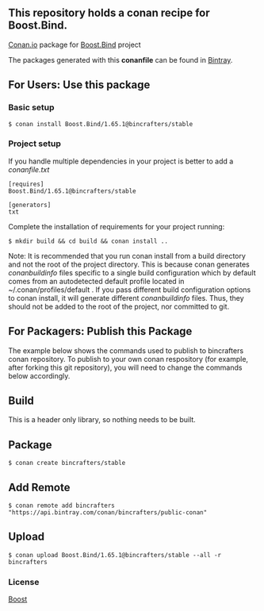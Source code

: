 ## This repository holds a conan recipe for Boost.Bind.

[Conan.io](https://conan.io) package for [Boost.Bind](https://github.com/Boostorg/Bind) project

The packages generated with this **conanfile** can be found in [Bintray](https://bintray.com/bincrafters/public-conan/Boost.Bind%3Abincrafters).

## For Users: Use this package

### Basic setup

    $ conan install Boost.Bind/1.65.1@bincrafters/stable

### Project setup

If you handle multiple dependencies in your project is better to add a *conanfile.txt*

    [requires]
    Boost.Bind/1.65.1@bincrafters/stable

    [generators]
    txt

Complete the installation of requirements for your project running:

    $ mkdir build && cd build && conan install ..
	
Note: It is recommended that you run conan install from a build directory and not the root of the project directory.  This is because conan generates *conanbuildinfo* files specific to a single build configuration which by default comes from an autodetected default profile located in ~/.conan/profiles/default .  If you pass different build configuration options to conan install, it will generate different *conanbuildinfo* files.  Thus, they should not be added to the root of the project, nor committed to git. 

## For Packagers: Publish this Package

The example below shows the commands used to publish to bincrafters conan repository. To publish to your own conan respository (for example, after forking this git repository), you will need to change the commands below accordingly. 

## Build  

This is a header only library, so nothing needs to be built.

## Package 

    $ conan create bincrafters/stable
	
## Add Remote

	$ conan remote add bincrafters "https://api.bintray.com/conan/bincrafters/public-conan"

## Upload

    $ conan upload Boost.Bind/1.65.1@bincrafters/stable --all -r bincrafters

### License
[Boost](www.boost.org/LICENSE_1_0.txt)
